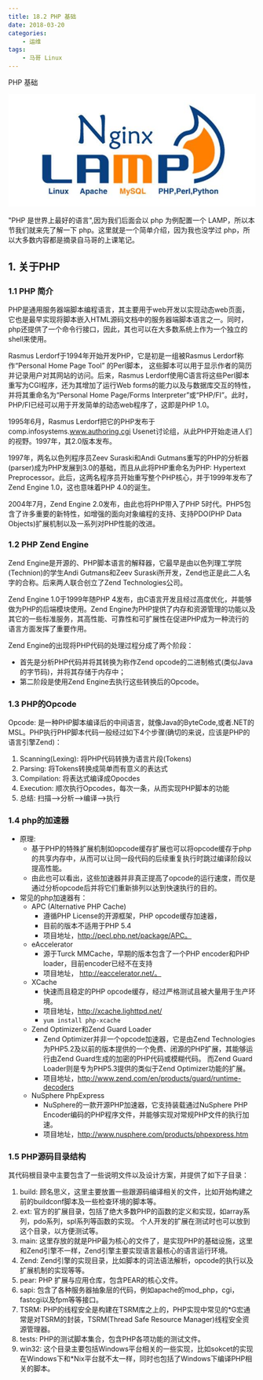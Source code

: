 ```yaml
---
title: 18.2 PHP 基础
date: 2018-03-20
categories:
    - 运维
tags:
    - 马哥 Linux
---
```


PHP 基础

![linux-mt](/images/linux_mt/linux_mt1.jpg)
<!-- more -->

"PHP 是世界上最好的语言",因为我们后面会以 php 为例配置一个 LAMP，所以本节我们就来先了解一下 php。这里就是一个简单介绍，因为我也没学过 php，所以大多数内容都是摘录自马哥的上课笔记。

## 1. 关于PHP

### 1.1 PHP 简介
PHP是通用服务器端脚本编程语言，其主要用于web开发以实现动态web页面，它也是最早实现将脚本嵌入HTML源码文档中的服务器端脚本语言之一。同时，php还提供了一个命令行接口，因此，其也可以在大多数系统上作为一个独立的shell来使用。

Rasmus Lerdorf于1994年开始开发PHP，它是初是一组被Rasmus Lerdorf称作“Personal Home Page Tool” 的Perl脚本， 这些脚本可以用于显示作者的简历并记录用户对其网站的访问。后来，Rasmus Lerdorf使用C语言将这些Perl脚本重写为CGI程序，还为其增加了运行Web forms的能力以及与数据库交互的特性，并将其重命名为“Personal Home Page/Forms Interpreter”或“PHP/FI”。此时，PHP/FI已经可以用于开发简单的动态web程序了，这即是PHP 1.0。

1995年6月，Rasmus Lerdorf把它的PHP发布于comp.infosystems.www.authoring.cgi Usenet讨论组，从此PHP开始走进人们的视野。1997年，其2.0版本发布。

1997年，两名以色列程序员Zeev Suraski和Andi Gutmans重写的PHP的分析器(parser)成为PHP发展到3.0的基础，而且从此将PHP重命名为PHP: Hypertext Preprocessor。此后，这两名程序员开始重写整个PHP核心，并于1999年发布了Zend Engine 1.0，这也意味着PHP 4.0的诞生。

2004年7月，Zend Engine 2.0发布，由此也将PHP带入了PHP 5时代。PHP5包含了许多重要的新特性，如增强的面向对象编程的支持、支持PDO(PHP Data Objects)扩展机制以及一系列对PHP性能的改进。

### 1.2 PHP Zend Engine
Zend Engine是开源的、PHP脚本语言的解释器，它最早是由以色列理工学院(Technion)的学生Andi Gutmans和Zeev Suraski所开发，Zend也正是此二人名字的合称。后来两人联合创立了Zend Technologies公司。

Zend Engine 1.0于1999年随PHP 4发布，由C语言开发且经过高度优化，并能够做为PHP的后端模块使用。Zend Engine为PHP提供了内存和资源管理的功能以及其它的一些标准服务，其高性能、可靠性和可扩展性在促进PHP成为一种流行的语言方面发挥了重要作用。

Zend Engine的出现将PHP代码的处理过程分成了两个阶段：
- 首先是分析PHP代码并将其转换为称作Zend opcode的二进制格式(类似Java的字节码)，并将其存储于内存中；
- 第二阶段是使用Zend Engine去执行这些转换后的Opcode。

### 1.3 PHP的Opcode
Opcode: 是一种PHP脚本编译后的中间语言，就像Java的ByteCode,或者.NET的MSL。PHP执行PHP脚本代码一般经过如下4个步骤(确切的来说，应该是PHP的语言引擎Zend)：
1. Scanning(Lexing): 将PHP代码转换为语言片段(Tokens)
2. Parsing: 将Tokens转换成简单而有意义的表达式
3. Compilation: 将表达式编译成Opocdes
4. Execution: 顺次执行Opcodes，每次一条，从而实现PHP脚本的功能
5. 总结: 扫描-->分析-->编译-->执行


### 1.4 php的加速器
- 原理:
    - 基于PHP的特殊扩展机制如opcode缓存扩展也可以将opcode缓存于php的共享内存中，从而可以让同一段代码的后续重复执行时跳过编译阶段以提高性能。
    - 由此也可以看出，这些加速器并非真正提高了opcode的运行速度，而仅是通过分析opcode后并将它们重新排列以达到快速执行的目的。
- 常见的php加速器有：
    - APC (Alternative PHP Cache)
        - 遵循PHP License的开源框架，PHP opcode缓存加速器，
        - 目前的版本不适用于PHP 5.4
        - 项目地址，http://pecl.php.net/package/APC。
    - eAccelerator
        - 源于Turck MMCache，早期的版本包含了一个PHP encoder和PHP loader，目前encoder已经不在支持
        - 项目地址， http://eaccelerator.net/。
    - XCache
        - 快速而且稳定的PHP opcode缓存，经过严格测试且被大量用于生产环境。
        - 项目地址，http://xcache.lighttpd.net/
        - `yum install php-xcache`
    - Zend Optimizer和Zend Guard Loader
        - Zend Optimizer并非一个opcode加速器，它是由Zend Technologies为PHP5.2及以前的版本提供的一个免费、闭源的PHP扩展，其能够运行由Zend Guard生成的加密的PHP代码或模糊代码。 而Zend Guard Loader则是专为PHP5.3提供的类似于Zend Optimizer功能的扩展。
        - 项目地址，http://www.zend.com/en/products/guard/runtime-decoders
    - NuSphere PhpExpress
        - NuSphere的一款开源PHP加速器，它支持装载通过NuSphere PHP Encoder编码的PHP程序文件，并能够实现对常规PHP文件的执行加速。
        - 项目地址，http://www.nusphere.com/products/phpexpress.htm

### 1.5 PHP源码目录结构
其代码根目录中主要包含了一些说明文件以及设计方案，并提供了如下子目录：
1. build: 顾名思义，这里主要放置一些跟源码编译相关的文件，比如开始构建之前的buildconf脚本及一些检查环境的脚本等。
2. ext: 官方的扩展目录，包括了绝大多数PHP的函数的定义和实现，如array系列，pdo系列，spl系列等函数的实现。 个人开发的扩展在测试时也可以放到这个目录，以方便测试等。
3. main: 这里存放的就是PHP最为核心的文件了，是实现PHP的基础设施，这里和Zend引擎不一样，Zend引擎主要实现语言最核心的语言运行环境。
4. Zend: Zend引擎的实现目录，比如脚本的词法语法解析，opcode的执行以及扩展机制的实现等等。
5. pear: PHP 扩展与应用仓库，包含PEAR的核心文件。
6. sapi: 包含了各种服务器抽象层的代码，例如apache的mod_php，cgi，fastcgi以及fpm等等接口。
7. TSRM: PHP的线程安全是构建在TSRM库之上的，PHP实现中常见的*G宏通常是对TSRM的封装，TSRM(Thread Safe Resource Manager)线程安全资源管理器。
8. tests: PHP的测试脚本集合，包含PHP各项功能的测试文件。
9. win32: 这个目录主要包括Windows平台相关的一些实现，比如sokcet的实现在Windows下和*Nix平台就不太一样，同时也包括了Windows下编译PHP相关的脚本。
